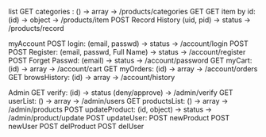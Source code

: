 list
	GET categories : () -> array -> /products/categories GET
	GET item by id: (id) -> object -> /products/item
	POST Record History (uid, pid) -> status -> /products/record

myAccount
	POST login: (email, passwd) -> status -> /account/login POST
	POST Register: (email, passwd, Full Name) -> status -> /account/register
	POST Forget Passwd: (email) -> status -> /account/password
	GET myCart: (id) -> array -> /account/cart
	GET myOrders: (id) -> array -> /account/orders
	GET browsHistory: (id) -> array -> /account/history

Admin
	GET verify: (id) -> status (deny/approve) -> /admin/verify
	GET userList: () -> array -> /admin/users
	GET productsList: () -> array -> /admin/products
	POST updateProduct: (id, object) -> status -> /admin/product/update
	POST updateUser: 
	POST newProduct
	POST newUser
	POST delProduct
	POST delUser



